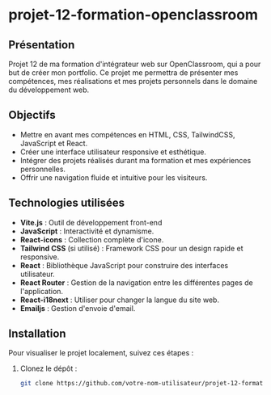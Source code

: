# projet-12-formation-openclassroom

## Présentation

Projet 12 de ma formation d'intégrateur web sur OpenClassroom, qui a pour but de créer mon portfolio. Ce projet me permettra de présenter mes compétences, mes réalisations et mes projets personnels dans le domaine du développement web.

## Objectifs

-   Mettre en avant mes compétences en HTML, CSS, TailwindCSS, JavaScript et React.
-   Créer une interface utilisateur responsive et esthétique.
-   Intégrer des projets réalisés durant ma formation et mes expériences personnelles.
-   Offrir une navigation fluide et intuitive pour les visiteurs.

## Technologies utilisées

-   **Vite.js** : Outil de développement front-end
-   **JavaScript** : Interactivité et dynamisme.
-   **React-icons** : Collection complète d'icone.
-   **Tailwind CSS** (si utilisé) : Framework CSS pour un design rapide et responsive.
-   **React** : Bibliothèque JavaScript pour construire des interfaces utilisateur.
-   **React Router** : Gestion de la navigation entre les différentes pages de l'application.
-   **React-i18next** : Utiliser pour changer la langue du site web.
-   **Emailjs** : Gestion d'envoie d'email.

## Installation

Pour visualiser le projet localement, suivez ces étapes :

1. Clonez le dépôt :
    ```bash
    git clone https://github.com/votre-nom-utilisateur/projet-12-formation-openclassroom.git
    ```
